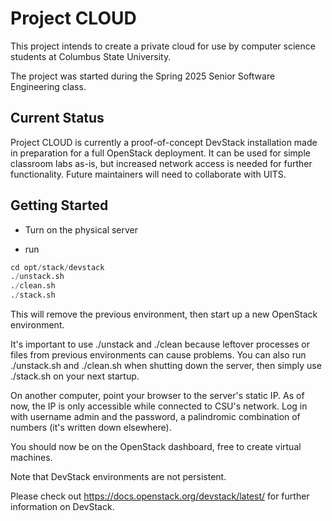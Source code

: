 # Project CLOUD

This project intends to create a private cloud for use by computer science students at Columbus State University.

The project was started during the Spring 2025 Senior Software Engineering class.

## Current Status

Project CLOUD is currently a proof-of-concept DevStack installation made in preparation for a full OpenStack deployment.
It can be used for simple classroom labs as-is, but increased network access is needed for further functionality. Future maintainers will need to collaborate with UITS.

## Getting Started

- Turn on the physical server

- run
```python
cd opt/stack/devstack
./unstack.sh
./clean.sh
./stack.sh
```
This will remove the previous environment, then start up a new OpenStack environment.

It's important to use ./unstack and ./clean because leftover processes or files from previous environments can cause problems. You can also run ./unstack.sh and ./clean.sh when shutting down the server, then simply use ./stack.sh on your next startup.

On another computer, point your browser to the server's static IP. As of now, the IP is only accessible while connected to CSU's network. Log in with username admin and the password, a palindromic combination of numbers (it's written down elsewhere).

You should now be on the OpenStack dashboard, free to create virtual machines.

Note that DevStack environments are not persistent.

Please check out https://docs.openstack.org/devstack/latest/ for further information on DevStack.
